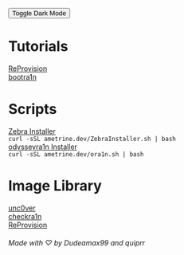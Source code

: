 <button onclick="document.body.classList.toggle('dark')">Toggle Dark Mode</button>
# Tutorials  
[ReProvision](reprovision.md)  
[bootra1n](checkra1n.md)  
# Scripts  
[Zebra Installer](ZebraInstaller.sh)  
```curl -sSL ametrine.dev/ZebraInstaller.sh | bash```  
[odysseyra1n Installer](ora1n.sh)  
```curl -sSL ametrine.dev/ora1n.sh | bash```  
# Image Library
[unc0ver](u0Images.md)  
[checkra1n](checkra1nImages.md)  
[ReProvision](ReProvisionImages.md)  
  
###### Made with ♡ by Dudeamax99 and quiprr
